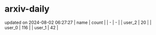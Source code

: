 # arxiv-daily
updated on 2024-08-02 06:27:27
| name | count |
| - | - |
| user_2 | 20 |
| user_0 | 116 |
| user_1 | 42 |
